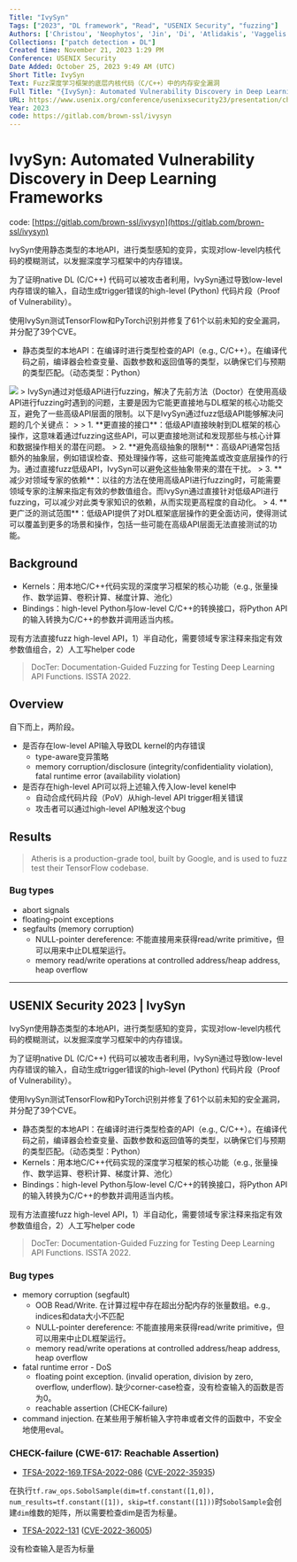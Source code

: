```yaml
---
Title: "IvySyn"
Tags: ["2023", "DL framework", "Read", "USENIX Security", "fuzzing"]
Authors: ['Christou', 'Neophytos', 'Jin', 'Di', 'Atlidakis', 'Vaggelis', 'Ray', 'Baishakhi', 'Kemerlis', 'Vasileios P.']
Collections: ["patch detection ▸ DL"]
Created time: November 21, 2023 1:29 PM
Conference: USENIX Security
Date Added: October 25, 2023 9:49 AM (UTC)
Short Title: IvySyn
Text: Fuzz深度学习框架的底层内核代码（C/C++）中的内存安全漏洞
Full Title: "{IvySyn}: Automated Vulnerability Discovery in Deep Learning Frameworks"
URL: https://www.usenix.org/conference/usenixsecurity23/presentation/christou
Year: 2023
code: https://gitlab.com/brown-ssl/ivysyn
---
```

# IvySyn: Automated Vulnerability Discovery in Deep Learning Frameworks

code: [https://gitlab.com/brown-ssl/ivysyn](https://gitlab.com/brown-ssl/ivysyn)

IvySyn使用静态类型的本地API，进行类型感知的变异，实现对low-level内核代码的模糊测试，以发掘深度学习框架中的内存错误。

为了证明native DL (C/C++) 代码可以被攻击者利用，IvySyn通过导致low-level内存错误的输入，自动生成trigger错误的high-level (Python) 代码片段（Proof of Vulnerability）。

使用IvySyn测试TensorFlow和PyTorch识别并修复了61个以前未知的安全漏洞，并分配了39个CVE。

- 静态类型的本地API：在编译时进行类型检查的API（e.g., C/C++）。在编译代码之前，编译器会检查变量、函数参数和返回值等的类型，以确保它们与预期的类型匹配。（动态类型：Python）

<img src="/IvySyn/Untitled.png" className="img"/>
> IvySyn通过对低级API进行fuzzing，解决了先前方法（Doctor）在使用高级API进行fuzzing时遇到的问题，主要是因为它能更直接地与DL框架的核心功能交互，避免了一些高级API层面的限制。以下是IvySyn通过fuzz低级API能够解决问题的几个关键点：
> 
> 1. **更直接的接口**：低级API直接映射到DL框架的核心操作，这意味着通过fuzzing这些API，可以更直接地测试和发现那些与核心计算和数据操作相关的潜在问题。
> 2. **避免高级抽象的限制**：高级API通常包括额外的抽象层，例如错误检查、预处理操作等，这些可能掩盖或改变底层操作的行为。通过直接fuzz低级API，IvySyn可以避免这些抽象带来的潜在干扰。
> 3. **减少对领域专家的依赖**：以往的方法在使用高级API进行fuzzing时，可能需要领域专家的注解来指定有效的参数值组合。而IvySyn通过直接针对低级API进行fuzzing，可以减少对此类专家知识的依赖，从而实现更高程度的自动化。
> 4. **更广泛的测试范围**：低级API提供了对DL框架底层操作的更全面访问，使得测试可以覆盖到更多的场景和操作，包括一些可能在高级API层面无法直接测试的功能。

## Background

- Kernels：用本地C/C++代码实现的深度学习框架的核心功能（e.g., 张量操作、数学运算、卷积计算、梯度计算、池化）
- Bindings：high-level Python与low-level C/C++的转换接口，将Python API的输入转换为C/C++的参数并调用适当内核。

现有方法直接fuzz high-level API，1）半自动化，需要领域专家注释来指定有效参数值组合，2）人工写helper code

> DocTer: Documentation-Guided Fuzzing for Testing Deep Learning API Functions. ISSTA 2022.
> 

## Overview

自下而上，两阶段。

- 是否存在low-level API输入导致DL kernel的内存错误
    - type-aware变异策略
    - memory corruption/disclosure (integrity/confidentiality violation), fatal runtime error (availability violation)
- 是否存在high-level API可以将上述输入传入low-level kenel中
    - 自动合成代码片段（PoV）从high-level API trigger相关错误
    - 攻击者可以通过high-level API触发这个bug

## Results

> Atheris is a production-grade tool, built by Google, and is used to fuzz test their TensorFlow codebase.
> 

### Bug types

- abort signals
- floating-point exceptions
- segfaults (memory corruption)
    - NULL-pointer dereference: 不能直接用来获得read/write primitive，但可以用来中止DL框架运行。
    - memory read/write operations at controlled address/heap address, heap overflow

---

## USENIX Security 2023 | IvySyn

IvySyn使用静态类型的本地API，进行类型感知的变异，实现对low-level内核代码的模糊测试，以发掘深度学习框架中的内存错误。

为了证明native DL (C/C++) 代码可以被攻击者利用，IvySyn通过导致low-level内存错误的输入，自动生成trigger错误的high-level (Python) 代码片段（Proof of Vulnerability）。

使用IvySyn测试TensorFlow和PyTorch识别并修复了61个以前未知的安全漏洞，并分配了39个CVE。

- 静态类型的本地API：在编译时进行类型检查的API（e.g., C/C++）。在编译代码之前，编译器会检查变量、函数参数和返回值等的类型，以确保它们与预期的类型匹配。（动态类型：Python）
- Kernels：用本地C/C++代码实现的深度学习框架的核心功能（e.g., 张量操作、数学运算、卷积计算、梯度计算、池化）
- Bindings：high-level Python与low-level C/C++的转换接口，将Python API的输入转换为C/C++的参数并调用适当内核。

现有方法直接fuzz high-level API，1）半自动化，需要领域专家注释来指定有效参数值组合，2）人工写helper code

> DocTer: Documentation-Guided Fuzzing for Testing Deep Learning API Functions. ISSTA 2022.
> 

### Bug types

- memory corruption (segfault)
    - OOB Read/Write. 在计算过程中存在超出分配内存的张量数组。e.g., indices和data大小不匹配
    - NULL-pointer dereference: 不能直接用来获得read/write primitive，但可以用来中止DL框架运行。
    - memory read/write operations at controlled address/heap address, heap overflow
- fatal runtime error - DoS
    - floating point exception. (invalid operation, division by zero, overflow, underflow). 缺少corner-case检查，没有检查输入的函数是否为0。
    - reachable assertion (CHECK-failure)
- command injection. 在某些用于解析输入字符串或者文件的函数中，不安全地使用eval。

### CHECK-failure (CWE-617: Reachable Assertion)

- [TFSA-2022-169](https://github.com/tensorflow/tensorflow/blob/master/tensorflow/security/advisory/tfsa-2022-169.md),[TFSA-2022-086](https://github.com/tensorflow/tensorflow/blob/master/tensorflow/security/advisory/tfsa-2022-086.md) ([CVE-2022-35935](https://cve.mitre.org/cgi-bin/cvename.cgi?name=CVE-2022-35935))

在执行`tf.raw_ops.SobolSample(dim=tf.constant([1,0]), num_results=tf.constant([1]), skip=tf.constant([1]))`时`SobolSample`会创建`dim`维数的矩阵，所以需要检查dim是否为标量。

- [TFSA-2022-131](https://github.com/tensorflow/tensorflow/blob/master/tensorflow/security/advisory/tfsa-2022-131.md) ([CVE-2022-36005](https://cve.mitre.org/cgi-bin/cvename.cgi?name=CVE-2022-36005))

没有检查输入是否为标量